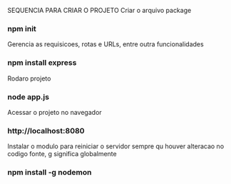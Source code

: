 SEQUENCIA PARA CRIAR O PROJETO
Criar o arquivo package
### npm init

Gerencia as requisicoes, rotas e URLs, entre outra funcionalidades
### npm install express

Rodaro   projeto
### node app.js

Acessar o projeto no navegador
### http://localhost:8080

Instalar o modulo para reiniciar o servidor  sempre qu houver alteracao no codigo fonte, g significa globalmente
### npm install -g nodemon